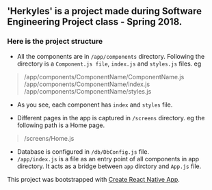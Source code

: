 ## 'Herkyles' is a project made during Software Engineering Project class - Spring 2018. 

### Here is the project structure

* All the components are in `/app/components` directory. Following the directory is a `Component.js file`, `index.js` and `styles.js` files. eg

> /app/components/ComponentName/ComponentName.js <br>
> /app/components/ComponentName/index.js <br>
> /app/components/ComponentName/styles.js <br>

* As you see, each component has `index` and `styles` file.

* Different pages in the app is captured in `/screens` directory. eg the following path is a Home page. 
> /screens/Home.js

* Database is configured in `/db/DbConfig.js` file. 
* `/app/index.js` is a file as an entry point of all components in app directory. It acts as a bridge between `app` dirctory and `App.js` file. 





This project was bootstrapped with [Create React Native App](https://github.com/react-community/create-react-native-app).


